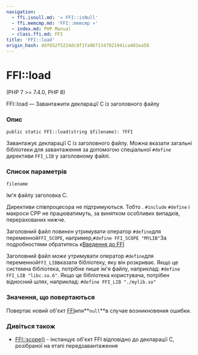 ```yaml
---
navigation:
  - ffi.isnull.md: '« FFI::isNull'
  - ffi.memcmp.md: 'FFI::memcmp »'
  - index.md: PHP Manual
  - class.ffi.md: FFI
title: 'FFI::load'
origin_hash: ddf652f5224dc9f1fa9671347921941ca401ea50
---
```

# FFI::load

(PHP 7 >= 7.4.0, PHP 8)

FFI::load — Завантажити декларації C із заголовного файлу

### Опис

```methodsynopsis
public static FFI::load(string $filename): ?FFI
```

Завантажує декларації C із заголовного файлу. Можна вказати загальні бібліотеки для завантаження за допомогою спеціальної `#define` директиви `FFI_LIB` у заголовному файлі.

### Список параметрів

`filename`

Ім'я файлу заголовка C.

Директиви співпроцесора не підтримуються. Тобто . `#include` `#define` і макроси CPP не працюватимуть, за винятком особливих випадків, перерахованих нижче.

Заголовний файл *повинен* утримувати оператор `#define`для переменной`FFI_SCOPE`, например,`#define FFI_SCOPE "MYLIB"`За подробностями обратитесь к[Введення до FFI](class.ffi.md#ffi.intro)

Заголовний файл *може* утримувати оператор `#define`для переменной`FFI_LIB`вказати бібліотеку, яку він розкриває. Якщо це системна бібліотека, потрібне лише ім'я файлу, наприклад: `#define FFI_LIB "libc.so.6"`. Якщо це бібліотека користувача, потрібен відносний шлях, наприклад: `#define FFI_LIB "./mylib.so"`

### Значення, що повертаються

Повертає новий об'єкт [FFI](class.ffi.md)или\*\*`null`\*\*в случае возникновения ошибки.

### Дивіться також

-   [FFI::scope()](ffi.scope.md) \- інстанцує об'єкт FFI відповідно до декларації С, розібраної на етапі передзавантаження
